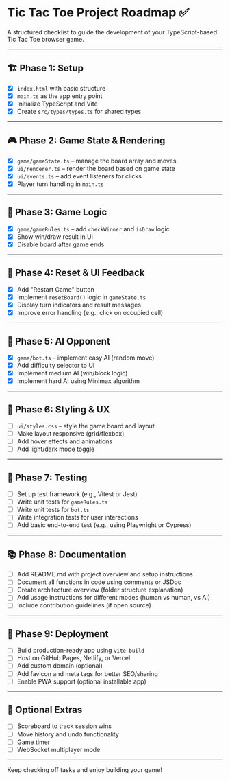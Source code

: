 # Tic Tac Toe Project Roadmap ✅

A structured checklist to guide the development of your TypeScript-based Tic Tac Toe browser game.

---

## 🏗️ Phase 1: Setup

- [x] `index.html` with basic structure
- [x] `main.ts` as the app entry point
- [x] Initialize TypeScript and Vite
- [x] Create `src/types/types.ts` for shared types

---

## 🎮 Phase 2: Game State & Rendering

- [x] `game/gameState.ts` – manage the board array and moves
- [x] `ui/renderer.ts` – render the board based on game state
- [x] `ui/events.ts` – add event listeners for clicks
- [x] Player turn handling in `main.ts`

---

## 🧠 Phase 3: Game Logic

- [x] `game/gameRules.ts` – add `checkWinner` and `isDraw` logic
- [x] Show win/draw result in UI
- [x] Disable board after game ends

---

## 🔁 Phase 4: Reset & UI Feedback

- [x] Add "Restart Game" button
- [x] Implement `resetBoard()` logic in `gameState.ts`
- [x] Display turn indicators and result messages
- [x] Improve error handling (e.g., click on occupied cell)

---

## 🤖 Phase 5: AI Opponent

- [x] `game/bot.ts` – implement easy AI (random move)
- [x] Add difficulty selector to UI
- [x] Implement medium AI (win/block logic)
- [x] Implement hard AI using Minimax algorithm

---

## 💄 Phase 6: Styling & UX

- [ ] `ui/styles.css` – style the game board and layout
- [ ] Make layout responsive (grid/flexbox)
- [ ] Add hover effects and animations
- [ ] Add light/dark mode toggle

---

## 🧪 Phase 7: Testing

- [ ] Set up test framework (e.g., Vitest or Jest)
- [ ] Write unit tests for `gameRules.ts`
- [ ] Write unit tests for `bot.ts`
- [ ] Write integration tests for user interactions
- [ ] Add basic end-to-end test (e.g., using Playwright or Cypress)

---

## 📚 Phase 8: Documentation

- [ ] Add README.md with project overview and setup instructions
- [ ] Document all functions in code using comments or JSDoc
- [ ] Create architecture overview (folder structure explanation)
- [ ] Add usage instructions for different modes (human vs human, vs AI)
- [ ] Include contribution guidelines (if open source)

---

## 🚀 Phase 9: Deployment

- [ ] Build production-ready app using `vite build`
- [ ] Host on GitHub Pages, Netlify, or Vercel
- [ ] Add custom domain (optional)
- [ ] Add favicon and meta tags for better SEO/sharing
- [ ] Enable PWA support (optional installable app)

---

## 🧩 Optional Extras

- [ ] Scoreboard to track session wins
- [ ] Move history and undo functionality
- [ ] Game timer
- [ ] WebSocket multiplayer mode

---

Keep checking off tasks and enjoy building your game!
